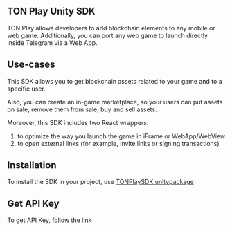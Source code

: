 ## TON Play Unity SDK

TON Play allows developers to add blockchain elements to any mobile or web game. Additionally, you can port any web game to launch directly inside Telegram via a Web App.

## Use-cases 

This SDK allows you to get blockchain assets related to your game and to a specific user. 

Also, you can create an in-game marketplace, so your users can put assets on sale, remove them from sale, buy and sell assets. 

Moreover, this SDK includes two React wrappers: 
1. to optimize the way you launch the game in iFrame or WebApp/WebView
2. to open external links (for example, invite links or signing transactions) 

## Installation

To install the SDK in your project, use [TONPlaySDK.unitypackage](https://github.com/ton-play/tonplay-unity-sdk/blob/main/TONPlaySDK.unitypackage)

## Get API Key

To get API Key, [follow the link](https://docs.tonplay.io/digital-assets-api/api-key)
